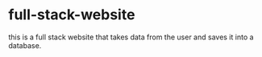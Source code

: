 # full-stack-website
this is a full stack website that takes data from the user and saves it into a database.
